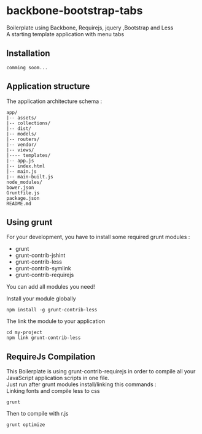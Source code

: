 # backbone-bootstrap-tabs
Boilerplate using Backbone, Requirejs, jquery ,Bootstrap and Less  
A starting template application with menu tabs

## Installation

```
comming soom...
```

## Application structure
The application architecture schema :
```
app/
|-- assets/
|-- collections/
|-- dist/
|-- models/
|-- routers/
|-- vendor/
|-- views/
|---- templates/
|-- app.js
|-- index.html
|-- main.js
|-- main-built.js
node_modules/
bower.json
Gruntfile.js
package.json
README.md

```
## Using grunt

For your development, you have to install some required grunt modules :
- grunt
- grunt-contrib-jshint
- grunt-contrib-less
- grunt-contrib-symlink
- grunt-contrib-requirejs

You can add all modules you need!

Install your module globally
```
npm install -g grunt-contrib-less
```
The link the module to your application
```
cd my-project
npm link grunt-contrib-less
```
## RequireJs Compilation
This Boilerplate is using grunt-contrib-requirejs in order to compile all your
JavaScript application scripts in one file.  
Just run after grunt modules install/linking this commands :  
Linking fonts and compile less to css
```
grunt
```
Then to compile with r.js
```
grunt optimize
```
